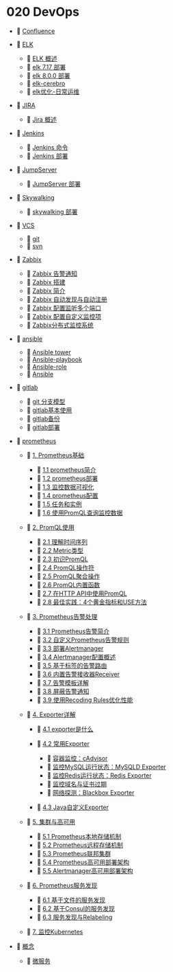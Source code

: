 # 020 DevOps

* 📄 [Confluence](siyuan://blocks/20231110105237-rzoarng)
* 📑 [ELK](siyuan://blocks/20231110105237-4b7ouf3)

  * 📄 [ELK 概述](siyuan://blocks/20231110105237-stz3a0r)
  * 📄 [elk 7.17 部署](siyuan://blocks/20231110105237-vgmdydx)
  * 📄 [elk 8.0.0 部署](siyuan://blocks/20231110105237-lbuh8ql)
  * 📄 [elk-cerebro](siyuan://blocks/20231110105237-mczrg7o)
  * 📄 [elk优化-日常运维](siyuan://blocks/20231110105237-ldthbxc)
* 📑 [JIRA](siyuan://blocks/20231110105237-idhehr8)

  * 📄 [Jira 概述](siyuan://blocks/20231110105237-bx7g8pv)
* 📑 [Jenkins](siyuan://blocks/20231110105237-328haj8)

  * 📄 [Jenkins 命令](siyuan://blocks/20231110105237-jzbujv8)
  * 📄 [Jenkins 部署](siyuan://blocks/20231110105237-5vjwl1u)
* 📑 [JumpServer](siyuan://blocks/20231110105237-5qb923l)

  * 📄 [JumpServer 部署](siyuan://blocks/20231110105237-rp657mq)
* 📑 [Skywalking](siyuan://blocks/20231110105237-zh0aumb)

  * 📄 [skywalking 部署](siyuan://blocks/20231110105237-fe7ld8z)
* 📑 [VCS](siyuan://blocks/20231110105237-rxl9wzo)

  * 📄 [git](siyuan://blocks/20231110105237-x78uhqu)
  * 📄 [svn](siyuan://blocks/20231110105237-3cwq49l)
* 📑 [Zabbix](siyuan://blocks/20231110105237-isddx8s)

  * 📄 [Zabbix 告警通知](siyuan://blocks/20231110105237-c6t9na7)
  * 📄 [Zabbix 搭建](siyuan://blocks/20231110105237-c8jls7h)
  * 📄 [Zabbix 简介](siyuan://blocks/20231110105237-vp8lmpw)
  * 📄 [Zabbix 自动发现与自动注册](siyuan://blocks/20231110105237-ukwl0e1)
  * 📄 [Zabbix 配置监听多个端口](siyuan://blocks/20231110105237-d34bzzd)
  * 📄 [Zabbix 配置自定义监控项](siyuan://blocks/20231110105237-j0baios)
  * 📄 [Zabbix分布式监控系统](siyuan://blocks/20231110105237-taf0gw1)
* 📑 [ansible](siyuan://blocks/20231110105237-muwmeww)

  * 📄 [Ansible tower](siyuan://blocks/20240303170126-6nakbdv)
  * 📄 [Ansible-playbook](siyuan://blocks/20231110105237-4387t74)
  * 📄 [Ansible-role](siyuan://blocks/20231110105237-636g4om)
  * 📄 [Ansible](siyuan://blocks/20231110105237-ir8wneo)
* 📑 [gitlab](siyuan://blocks/20231110105237-pvnzxat)

  * 📄 [git 分支模型](siyuan://blocks/20231110105237-de3v78s)
  * 📄 [gitlab基本使用](siyuan://blocks/20231110105237-pt6h5xl)
  * 📄 [gitlab备份](siyuan://blocks/20231110105237-uet6iwz)
  * 📄 [gitlab部署](siyuan://blocks/20231110105237-cbz0ynn)
* 📑 [prometheus](siyuan://blocks/20231110105237-r2bgujf)

  * 📑 [1. Prometheus基础](siyuan://blocks/20231110105237-njinktc)

    * 📄 [1.1 prometheus简介](siyuan://blocks/20231110105237-zo6qkpc)
    * 📄 [1.2 prometheus部署](siyuan://blocks/20231110105237-qcxar1z)
    * 📄 [1.3 监控数据可视化](siyuan://blocks/20231110105237-grmshib)
    * 📄 [1.4 prometheus配置](siyuan://blocks/20231110105237-kfcq59r)
    * 📄 [1.5 任务和实例](siyuan://blocks/20231110105237-q86oczv)
    * 📄 [1.6 使用PromQL查询监控数据](siyuan://blocks/20231110105237-fobya6z)
  * 📑 [2. PromQL使用](siyuan://blocks/20231110105237-ztwrw3g)

    * 📄 [2.1 理解时间序列](siyuan://blocks/20231110105237-wlgrgzh)
    * 📄 [2.2 Metric类型](siyuan://blocks/20231110105237-4fei10l)
    * 📄 [2.3 初识PromQL](siyuan://blocks/20231110105237-pqxklne)
    * 📄 [2.4 PromQL操作符](siyuan://blocks/20231110105237-mkaw9f7)
    * 📄 [2.5 PromQL聚合操作](siyuan://blocks/20231110105237-qo8gkya)
    * 📄 [2.6 PromQL内置函数](siyuan://blocks/20231110105237-4mttkhi)
    * 📄 [2.7 在HTTP API中使用PromQL](siyuan://blocks/20231110105237-yn02tfo)
    * 📄 [2.8 最佳实践：4个黄金指标和USE方法](siyuan://blocks/20231110105237-4jaoj8y)
  * 📑 [3. Prometheus告警处理](siyuan://blocks/20231110105237-6emxebx)

    * 📄 [3.1 Prometheus告警简介](siyuan://blocks/20231110105237-lsmju0d)
    * 📄 [3.2 自定义Prometheus告警规则](siyuan://blocks/20231110105237-1y0kx9w)
    * 📄 [3.3 部署Alertmanager](siyuan://blocks/20231110105237-bcxdbtj)
    * 📄 [3.4 Alertmanager配置概述](siyuan://blocks/20231110105237-ltg6oiq)
    * 📄 [3.5 基于标签的告警路由](siyuan://blocks/20231110105237-nt46uvl)
    * 📄 [3.6 内置告警接收器Receiver](siyuan://blocks/20231110105237-0fsy847)
    * 📄 [3.7 告警模板详解](siyuan://blocks/20231110105237-49nhfix)
    * 📄 [3.8 屏蔽告警通知](siyuan://blocks/20231110105237-xdn7bkm)
    * 📄 [3.9 使用Recoding Rules优化性能](siyuan://blocks/20231110105237-hxq37ei)
  * 📑 [4. Exporter详解](siyuan://blocks/20231110105237-bwrguo3)

    * 📄 [4.1 exporter是什么](siyuan://blocks/20231110105237-g7m0ykz)
    * 📑 [4.2 常用Exporter](siyuan://blocks/20231110105237-9c2k1zo)

      * 📄 [容器监控：cAdvisor](siyuan://blocks/20231110105237-tt4oq7v)
      * 📄 [监控MySQL运行状态：MySQLD Exporter](siyuan://blocks/20231110105237-m1qw2br)
      * 📄 [监控Redis运行状态：Redis Exporter](siyuan://blocks/20231110105237-uepl7o6)
      * 📄 [监控域名与证书过期](siyuan://blocks/20231110105237-y3p3ksg)
      * 📄 [网络探测：Blackbox Exporter](siyuan://blocks/20231110105237-od063ts)
    * 📄 [4.3 Java自定义Exporter](siyuan://blocks/20231110105237-m8lwlh2)
  * 📑 [5. 集群与高可用](siyuan://blocks/20231110105237-fq7xik5)

    * 📄 [5.1 Prometheus本地存储机制](siyuan://blocks/20231110105237-0ao3fik)
    * 📄 [5.2 Prometheus远程存储机制](siyuan://blocks/20231110105237-z8as0qa)
    * 📄 [5.3 Prometheus联邦集群](siyuan://blocks/20231110105237-fwnprry)
    * 📄 [5.4 Prometheus高可用部署架构](siyuan://blocks/20231110105237-yhxmjd0)
    * 📄 [5.5 Alertmanager高可用部署架构](siyuan://blocks/20231110105237-xb7oi8s)
  * 📑 [6. Prometheus服务发现](siyuan://blocks/20231110105237-w3lmsh3)

    * 📄 [6.1 基于文件的服务发现](siyuan://blocks/20231110105237-gs3x2pe)
    * 📄 [6.2 基于Consul的服务发现](siyuan://blocks/20231110105237-ifj9i1g)
    * 📄 [6.3 服务发现与Relabeling](siyuan://blocks/20231110105237-t62yazm)
  * 📄 [7. 监控Kubernetes](siyuan://blocks/20231110105237-jfohuak)
* 📑 [概念](siyuan://blocks/20240408214008-tiy6f39)

  * 📄 [微服务](siyuan://blocks/20240408213945-a14hm7d)

‍
